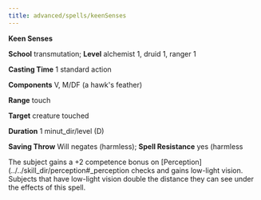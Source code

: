```yaml
---
title: advanced/spells/keenSenses
---
```

 **Keen Senses**

**School** transmutation; **Level** alchemist 1, druid 1, ranger 1

**Casting Time** 1 standard action

**Components** V, M/DF (a hawk's feather)

**Range** touch

**Target** creature touched

**Duration** 1 minut_dir/level (D)

**Saving Throw** Will negates (harmless); **Spell Resistance** yes (harmless

The subject gains a +2 competence bonus on [Perception](../../skill_dir/perception#_perception checks and gains low-light vision. Subjects that have low-light vision double the distance they can see under the effects of this spell.

